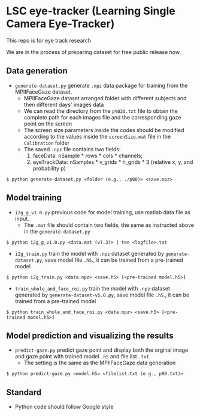 # LSC eye-tracker (Learning Single Camera Eye-Tracker)
This repo is for eye track research

We are in the process of preparing dataset for free public release now.
## Data generation
* `generate-dataset.py` generate `.npz` data package for training from the MPIIFaceGaze dataset.
  * MPIIFaceGaze dataset arranged folder with different subjects and then different days' images data
  * We can read the directory from the `p%02d.txt` file to obtain the complete path for each images file and the corresponding gaze point on the screen
  * The screen size parameters inside the codes should be modified according to the values inside the `screenSize.mat` file in the `Calibration` folder
  * The saved `.npz` file contains two fields: 
    1. faceData: nSample * rows * cols * channels; 
    2. eyeTrackData: nSamples * v_grids * h_grids * 3 (relative x, y, and probability p)
```
$ python generate-dataset.py <folder (e.g., ./p00)> <save.npz>
```
## Model training
* `i2g_g_v1.0.py` previous code for model training, use matlab data file as input.
  * The `.mat` file should contain two fields, the same as instructed above in the `generate-dataset.py`
```
$ python i2g_g_v1.0.py <data.mat (v7.3)> | tee <logfile>.txt
```
* `i2g_train.py` train the model with `.npz` dataset generated by `generate-dataset.py`, save model file `.h5`., it can be trained from a pre-trained model
```
$ python i2g_train.py <data.npz> <save.h5> [<pre-trained model.h5>]
```
* `train_whole_and_face_roi.py` train the model with `.npz` dataset generated by `generate-dataset-v5.0.py`, save model file `.h5`., it can be trained from a pre-trained model
```
$ python train_whole_and_face_roi.py <data.npz> <save.h5> [<pre-trained model.h5>]
```

## Model prediction and visualizing the results
* `predict-gaze.py` predict gaze point and display both the orginal image and gaze point with trained model `.h5` and file list `.txt`. 
  * The setting is the same as the MPIIFaceGaze data generation
```
$ python predict-gaze.py <model.h5> <filelist.txt (e.g., p00.txt)>
```
## Standard
* Python code should follow Google style
